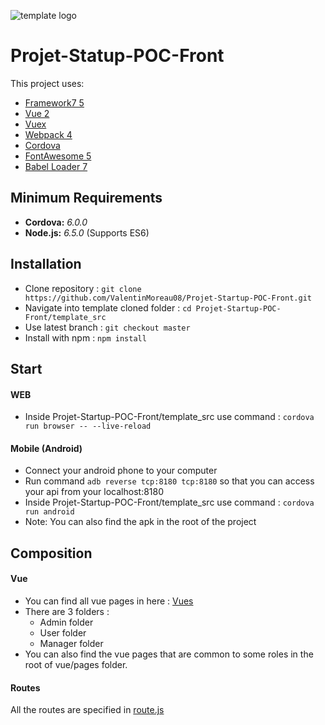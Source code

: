 ![template logo](logo_v2.png "template logo")

# Projet-Statup-POC-Front

This project uses:
* [Framework7 5](https://framework7.io)
* [Vue 2](https://vuejs.org/)
* [Vuex](https://github.com/vuejs/vuex)
* [Webpack 4](https://webpack.github.io/)
* [Cordova](https://cordova.apache.org/)
* [FontAwesome 5](http://fontawesome.io/)
* [Babel Loader 7](https://github.com/babel/babel-loader)


## Minimum Requirements
* **Cordova:** _6.0.0_
* **Node.js:** _6.5.0_ (Supports ES6)


## Installation
- Clone repository : `git clone https://github.com/ValentinMoreau08/Projet-Startup-POC-Front.git`
- Navigate into template cloned folder : `cd Projet-Startup-POC-Front/template_src`
- Use latest branch : `git checkout master`
- Install with npm : `npm install`
  
## Start
#### WEB
* Inside Projet-Startup-POC-Front/template_src use command : `cordova run browser -- --live-reload`
#### Mobile (Android)
* Connect your android phone to your computer
* Run command `adb reverse tcp:8180 tcp:8180` so that you can access your api from your localhost:8180 
* Inside Projet-Startup-POC-Front/template_src use command : `cordova run android`
* Note: You can also find the apk in the root of the project

## Composition

#### Vue
- You can find all vue pages in here :  [Vues](https://github.com/ValentinMoreau08/Projet-Startup-POC-Front/tree/master/template_src/src/assets/vue/pages) 
- There are 3 folders : 
  * Admin folder
  * User folder
  * Manager folder
- You can also find the vue pages that are common to some roles in the root of vue/pages folder.

#### Routes
All the routes are specified in [route.js](https://github.com/ValentinMoreau08/Projet-Startup-POC-Front/blob/master/template_src/src/routes.js)





